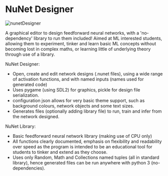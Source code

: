 # NuNet Designer

![nunetDesigner](https://user-images.githubusercontent.com/44177991/127011353-ea31fa2c-9c8d-4d5f-9526-a09b92a5777a.gif)

A graphical editor to design feedforward neural networks, with a 'no-dependency' library to run them included! Aimed at ML interested students, allowing them to experiment, tinker and learn basic ML concepts without becoming lost in complex maths, or learning little of underlying theory through use of a library.

NuNet Designer:
- Open, create and edit network designs (.nunet files), using a wide range of activation functions, and with named inputs (names used for generated code)
- Uses pygame (using SDL2) for graphics, pickle for design file serialization.
- configuration json allows for very basic theme support, such as background colours, network objects and some text sizes.
- Generates files (optionally adding library file) to run, train and infer from the network designed.

NuNet Library:
- Basic feedforward neural network library (making use of CPU only)
- All functions clearly documented, emphasis on flexibility and readability over speed as the program is intended to be an educational tool for students to tinker and extend as they choose.
- Uses only Random, Math and Collections named tuples (all in standard library), hence generated files can be run anywhere with python 3 (no-dependencies).
